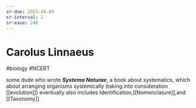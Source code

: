 ```yaml
---
sr-due: 2023-08-09
sr-interval: 2
sr-ease: 248
---
```

# Carolus Linnaeus
#biology #NCERT 

some dude who wrote ***Systema Naturae***, a book about systematics,
which about arranging organisms systemically (taking into consideration [[evolution]])
eventually also includes Identification,[[Nomenclature]],and [[Taxonomy]]

